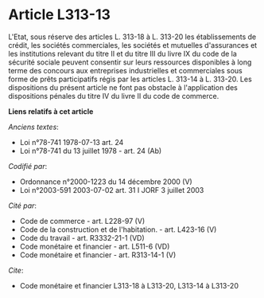# Article L313-13

L'Etat, sous réserve des articles L. 313-18 à L. 313-20 les établissements de crédit, les sociétés commerciales, les sociétés
et mutuelles d'assurances et les institutions relevant du titre II et du titre III du livre IX du code de la sécurité sociale
peuvent consentir sur leurs ressources disponibles à long terme des concours aux entreprises industrielles et commerciales
sous forme de prêts participatifs régis par les articles L. 313-14 à L. 313-20. Les dispositions du présent article ne font
pas obstacle à l'application des dispositions pénales du titre IV du livre II du code de commerce.

**Liens relatifs à cet article**

_Anciens textes_:

  - Loi n°78-741 1978-07-13 art. 24
  - Loi n°78-741 du 13 juillet 1978 - art. 24 (Ab)

_Codifié par_:

  - Ordonnance n°2000-1223 du 14 décembre 2000 (V)
  - Loi n°2003-591 2003-07-02 art. 31 I JORF 3 juillet 2003

_Cité par_:

  - Code de commerce - art. L228-97 (V)
  - Code de la construction et de l'habitation. - art. L423-16 (V)
  - Code du travail - art. R3332-21-1 (VD)
  - Code monétaire et financier - art. L511-6 (VD)
  - Code monétaire et financier - art. R313-14-1 (V)

_Cite_:

  - Code monétaire et financier L313-18 à L313-20, L313-14 à L313-20
